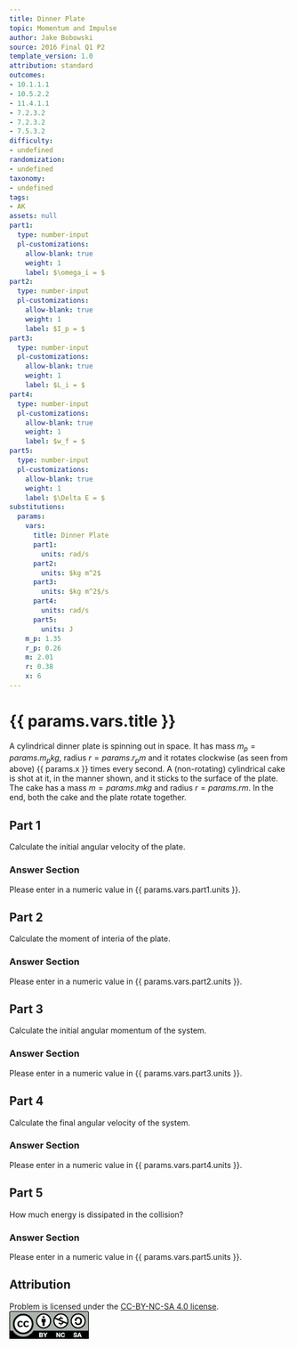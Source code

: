 ```yaml
---
title: Dinner Plate
topic: Momentum and Impulse
author: Jake Bobowski
source: 2016 Final Q1 P2
template_version: 1.0
attribution: standard
outcomes:
- 10.1.1.1
- 10.5.2.2
- 11.4.1.1
- 7.2.3.2
- 7.2.3.2
- 7.5.3.2
difficulty:
- undefined
randomization:
- undefined
taxonomy:
- undefined
tags:
- AK
assets: null
part1:
  type: number-input
  pl-customizations:
    allow-blank: true
    weight: 1
    label: $\omega_i = $
part2:
  type: number-input
  pl-customizations:
    allow-blank: true
    weight: 1
    label: $I_p = $
part3:
  type: number-input
  pl-customizations:
    allow-blank: true
    weight: 1
    label: $L_i = $
part4:
  type: number-input
  pl-customizations:
    allow-blank: true
    weight: 1
    label: $w_f = $
part5:
  type: number-input
  pl-customizations:
    allow-blank: true
    weight: 1
    label: $\Delta E = $
substitutions:
  params:
    vars:
      title: Dinner Plate
      part1:
        units: rad/s
      part2:
        units: $kg m^2$
      part3:
        units: $kg m^2$/s
      part4:
        units: rad/s
      part5:
        units: J
    m_p: 1.35
    r_p: 0.26
    m: 2.01
    r: 0.38
    x: 6
---
```

# {{ params.vars.title }}
A cylindrical dinner plate is spinning out in space. It has mass $m_p = {{params.m_p}} kg$, radius $r = {{ params.r_p }} m$ and it rotates clockwise (as seen from above) {{ params.x }} times every second.
A (non-rotating) cylindrical cake is shot at it, in the manner shown, and it sticks to the surface of the plate.
The cake has a mass $m = {{ params.m }} kg$ and radius $r = {{ params.r }} m$.
In the end, both the cake and the plate rotate together.

## Part 1

Calculate the initial angular velocity of the plate.

### Answer Section

Please enter in a numeric value in {{ params.vars.part1.units }}.

## Part 2

Calculate the moment of interia of the plate.

### Answer Section

Please enter in a numeric value in {{ params.vars.part2.units }}.

## Part 3

Calculate the initial angular momentum of the system.

### Answer Section

Please enter in a numeric value in {{ params.vars.part3.units }}.

## Part 4

Calculate the final angular velocity of the system.

### Answer Section

Please enter in a numeric value in {{ params.vars.part4.units }}.

## Part 5

How much energy is dissipated in the collision?

### Answer Section

Please enter in a numeric value in {{ params.vars.part5.units }}.

## Attribution

Problem is licensed under the [CC-BY-NC-SA 4.0 license](https://creativecommons.org/licenses/by-nc-sa/4.0/).<br> ![The Creative Commons 4.0 license requiring attribution-BY, non-commercial-NC, and share-alike-SA license.](https://raw.githubusercontent.com/firasm/bits/master/by-nc-sa.png)